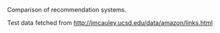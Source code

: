 Comparison of recommendation systems.

Test data fetched from http://jmcauley.ucsd.edu/data/amazon/links.html
